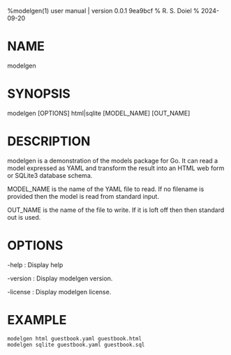%modelgen(1) user manual | version 0.0.1 9ea9bcf
% R. S. Doiel
% 2024-09-20

# NAME

modelgen 

# SYNOPSIS

modelgen [OPTIONS] html|sqlite [MODEL_NAME] [OUT_NAME]

# DESCRIPTION

modelgen is a demonstration of the models package for Go.  It can read
a model expressed as YAML and transform the result into an HTML web form
or SQLite3 database schema.

MODEL_NAME is the name of the YAML file to read. If no filename is provided
then the model is read from standard input.

OUT_NAME is the name of the file to write. If it is loft off then
then standard out is used.

# OPTIONS

-help
: Display help

-version
: Display modelgen version.

-license
: Display modelgen license.

# EXAMPLE

~~~
modelgen html guestbook.yaml guestbook.html
modelgen sqlite guestbook.yaml guestbook.sql
~~~


